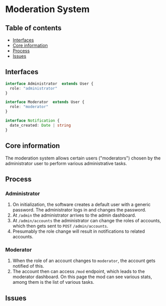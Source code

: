 # Moderation System

## Table of contents
- [Interfaces](#interfaces)
- [Core information](#core-information)
- [Process](#process)
- [Issues](#issues)

## Interfaces
```typescript
interface Administrator  extends User {
  role: "administrator"
}

interface Moderator  extends User {
  role: "moderator"
}

interface Notification {
  date_created: Date | string
}
```

## Core information
The moderation system allows certain users ("moderators") chosen by the administrator user to perform various administrative tasks.

## Process
### Administrator
1. On initialization, the software creates a default user with a generic password. The administrator logs in and changes the password.
2. At `/admin` the administrator arrives to the admin dashboard.
3. At `/admin/accounts` the administrator can change the roles of accounts, which then gets sent to `POST` `/admin/accounts`.
3. Presumably the role change will result in notifications to related accounts.

### Moderator
1. When the role of an account changes to `moderator`, the account gets notified of this.
2. The account then can access `/mod` endpoint, which leads to the moderator dashboard. On this page the mod can see various stats, among them is the list of various tasks.

## Issues
